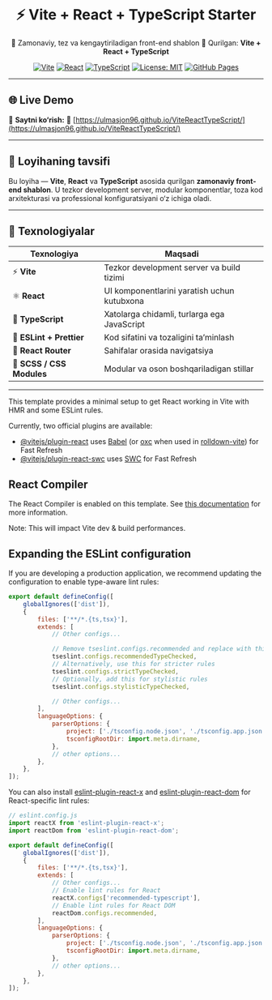 <div align="center">

# ⚡ Vite + React + TypeScript Starter

🚀 Zamonaviy, tez va kengaytiriladigan front-end shablon
🧠 Qurilgan: **Vite + React + TypeScript**

[![Vite](https://img.shields.io/badge/Vite-646CFF?logo=vite&logoColor=fff)](https://vitejs.dev/)
[![React](https://img.shields.io/badge/React-149ECA?logo=react&logoColor=fff)](https://react.dev/)
[![TypeScript](https://img.shields.io/badge/TypeScript-3178C6?logo=typescript&logoColor=fff)](https://www.typescriptlang.org/)
[![License: MIT](https://img.shields.io/badge/License-MIT-green.svg)](LICENSE)
[![GitHub Pages](https://img.shields.io/badge/Deployed%20on-GitHub%20Pages-222222?logo=github)](https://ulmasjon96.github.io/ViteReactTypeScript/)

</div>

---

## 🌐 Live Demo

🎯 **Saytni ko‘rish:**
🔗 [https://ulmasjon96.github.io/ViteReactTypeScript/](https://ulmasjon96.github.io/ViteReactTypeScript/)

---

## 📖 Loyihaning tavsifi

Bu loyiha — **Vite**, **React** va **TypeScript** asosida qurilgan **zamonaviy front-end shablon**.
U tezkor development server, modular komponentlar, toza kod arxitekturasi va professional konfiguratsiyani o‘z ichiga oladi.

---

## 🧩 Texnologiyalar

| Texnologiya               | Maqsadi                                     |
| ------------------------- | ------------------------------------------- |
| ⚡ **Vite**               | Tezkor development server va build tizimi   |
| ⚛️ **React**              | UI komponentlarini yaratish uchun kutubxona |
| 🧠 **TypeScript**         | Xatolarga chidamli, turlarga ega JavaScript |
| 🧹 **ESLint + Prettier**  | Kod sifatini va tozaligini ta’minlash       |
| 🧭 **React Router**       | Sahifalar orasida navigatsiya               |
| 🎨 **SCSS / CSS Modules** | Modular va oson boshqariladigan stillar     |

---

This template provides a minimal setup to get React working in Vite with HMR and some ESLint rules.

Currently, two official plugins are available:

- [@vitejs/plugin-react](https://github.com/vitejs/vite-plugin-react/blob/main/packages/plugin-react) uses [Babel](https://babeljs.io/) (or [oxc](https://oxc.rs) when used in [rolldown-vite](https://vite.dev/guide/rolldown)) for Fast Refresh
- [@vitejs/plugin-react-swc](https://github.com/vitejs/vite-plugin-react/blob/main/packages/plugin-react-swc) uses [SWC](https://swc.rs/) for Fast Refresh

## React Compiler

The React Compiler is enabled on this template. See [this documentation](https://react.dev/learn/react-compiler) for more information.

Note: This will impact Vite dev & build performances.

## Expanding the ESLint configuration

If you are developing a production application, we recommend updating the configuration to enable type-aware lint rules:

```js
export default defineConfig([
	globalIgnores(['dist']),
	{
		files: ['**/*.{ts,tsx}'],
		extends: [
			// Other configs...

			// Remove tseslint.configs.recommended and replace with this
			tseslint.configs.recommendedTypeChecked,
			// Alternatively, use this for stricter rules
			tseslint.configs.strictTypeChecked,
			// Optionally, add this for stylistic rules
			tseslint.configs.stylisticTypeChecked,

			// Other configs...
		],
		languageOptions: {
			parserOptions: {
				project: ['./tsconfig.node.json', './tsconfig.app.json'],
				tsconfigRootDir: import.meta.dirname,
			},
			// other options...
		},
	},
]);
```

You can also install [eslint-plugin-react-x](https://github.com/Rel1cx/eslint-react/tree/main/packages/plugins/eslint-plugin-react-x) and [eslint-plugin-react-dom](https://github.com/Rel1cx/eslint-react/tree/main/packages/plugins/eslint-plugin-react-dom) for React-specific lint rules:

```js
// eslint.config.js
import reactX from 'eslint-plugin-react-x';
import reactDom from 'eslint-plugin-react-dom';

export default defineConfig([
	globalIgnores(['dist']),
	{
		files: ['**/*.{ts,tsx}'],
		extends: [
			// Other configs...
			// Enable lint rules for React
			reactX.configs['recommended-typescript'],
			// Enable lint rules for React DOM
			reactDom.configs.recommended,
		],
		languageOptions: {
			parserOptions: {
				project: ['./tsconfig.node.json', './tsconfig.app.json'],
				tsconfigRootDir: import.meta.dirname,
			},
			// other options...
		},
	},
]);
```
